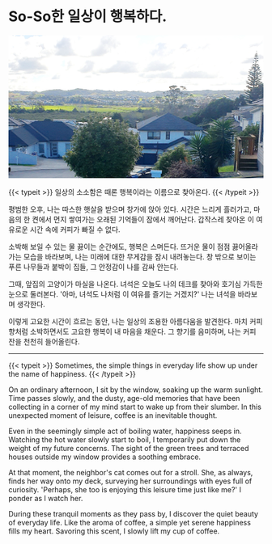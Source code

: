 # So-So한 일상이 행복하다.


![Neighborhood](neighborhood-nz.jpeg "집에서 바라본 마을 전경")

<p> {{< typeit >}}
일상의 소소함은 때론 행복이라는 이름으로 찾아온다.
{{< /typeit >}} </p>

평범한 오후, 나는 따스한 햇살을 받으며 창가에 앉아 있다. 시간은 느리게 흘러가고, 마음의 한 켠에서 먼지 쌓여가는 오래된 기억들이 잠에서 깨어난다. 갑작스레 찾아온 이 여유로운 시간 속에 커피가 빠질 수 없다.

소박해 보일 수 있는 물 끓이는 순간에도, 행복은 스며든다. 뜨거운 물이 점점 끓어올라가는 모습을 바라보며, 나는 미래에 대한 무게감을 잠시 내려놓는다. 창 밖으로 보이는 푸른 나무들과 붙박이 집들, 그 안정감이 나를 감싸 안는다.

그때, 앞집의 고양이가 마실을 나온다. 녀석은 오늘도 나의 데크를 찾아와 호기심 가득한 눈으로 둘러본다. '아마, 녀석도 나처럼 이 여유를 즐기는 거겠지?' 나는 녀석을 바라보며 생각한다.

이렇게 고요한 시간이 흐르는 동안, 나는 일상의 조용한 아름다움을 발견한다. 마치 커피 향처럼 소박하면서도 고요한 행복이 내 마음을 채운다. 그 향기를 음미하며, 나는 커피 잔을 천천히 들어올린다.

----

{{< typeit >}}
Sometimes, the simple things in everyday life show up under the name of happiness.
{{< /typeit >}}

On an ordinary afternoon, I sit by the window, soaking up the warm sunlight. Time passes slowly, and the dusty, age-old memories that have been collecting in a corner of my mind start to wake up from their slumber. In this unexpected moment of leisure, coffee is an inevitable thought.

Even in the seemingly simple act of boiling water, happiness seeps in. Watching the hot water slowly start to boil, I temporarily put down the weight of my future concerns. The sight of the green trees and terraced houses outside my window provides a soothing embrace.

At that moment, the neighbor's cat comes out for a stroll. She, as always, finds her way onto my deck, surveying her surroundings with eyes full of curiosity. 'Perhaps, she too is enjoying this leisure time just like me?' I ponder as I watch her.

During these tranquil moments as they pass by, I discover the quiet beauty of everyday life. Like the aroma of coffee, a simple yet serene happiness fills my heart. Savoring this scent, I slowly lift my cup of coffee.
